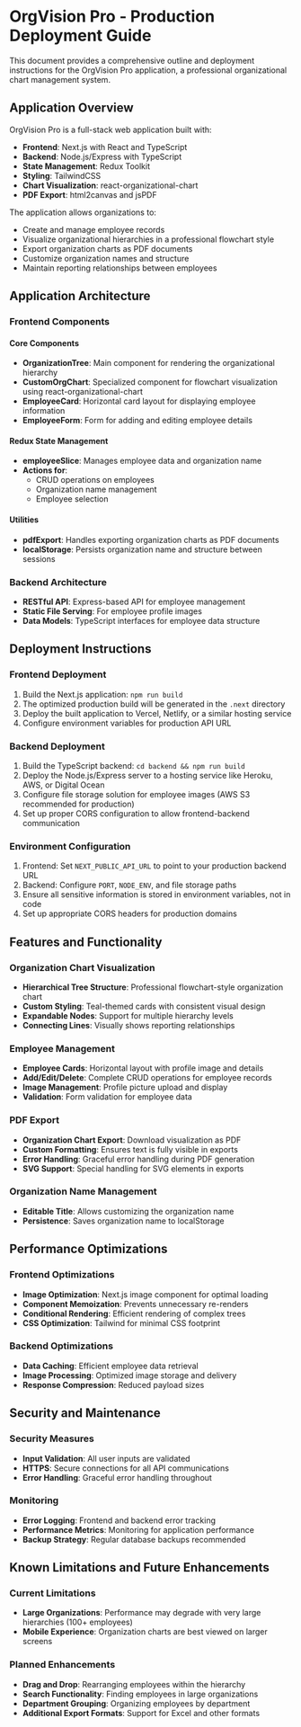 # OrgVision Pro - Production Deployment Guide

This document provides a comprehensive outline and deployment instructions for the OrgVision Pro application, a professional organizational chart management system.

## Application Overview

OrgVision Pro is a full-stack web application built with:
- **Frontend**: Next.js with React and TypeScript
- **Backend**: Node.js/Express with TypeScript
- **State Management**: Redux Toolkit
- **Styling**: TailwindCSS
- **Chart Visualization**: react-organizational-chart
- **PDF Export**: html2canvas and jsPDF

The application allows organizations to:
- Create and manage employee records
- Visualize organizational hierarchies in a professional flowchart style
- Export organization charts as PDF documents
- Customize organization names and structure
- Maintain reporting relationships between employees

## Application Architecture

### Frontend Components

#### Core Components
- **OrganizationTree**: Main component for rendering the organizational hierarchy
- **CustomOrgChart**: Specialized component for flowchart visualization using react-organizational-chart
- **EmployeeCard**: Horizontal card layout for displaying employee information
- **EmployeeForm**: Form for adding and editing employee details

#### Redux State Management
- **employeeSlice**: Manages employee data and organization name
- **Actions for**: 
  - CRUD operations on employees
  - Organization name management
  - Employee selection

#### Utilities
- **pdfExport**: Handles exporting organization charts as PDF documents
- **localStorage**: Persists organization name and structure between sessions

### Backend Architecture
- **RESTful API**: Express-based API for employee management
- **Static File Serving**: For employee profile images
- **Data Models**: TypeScript interfaces for employee data structure

## Deployment Instructions

### Frontend Deployment
1. Build the Next.js application: `npm run build`
2. The optimized production build will be generated in the `.next` directory
3. Deploy the built application to Vercel, Netlify, or a similar hosting service
4. Configure environment variables for production API URL

### Backend Deployment
1. Build the TypeScript backend: `cd backend && npm run build`
2. Deploy the Node.js/Express server to a hosting service like Heroku, AWS, or Digital Ocean
3. Configure file storage solution for employee images (AWS S3 recommended for production)
4. Set up proper CORS configuration to allow frontend-backend communication

### Environment Configuration
1. Frontend: Set `NEXT_PUBLIC_API_URL` to point to your production backend URL
2. Backend: Configure `PORT`, `NODE_ENV`, and file storage paths
3. Ensure all sensitive information is stored in environment variables, not in code
4. Set up appropriate CORS headers for production domains

## Features and Functionality

### Organization Chart Visualization
- **Hierarchical Tree Structure**: Professional flowchart-style organization chart
- **Custom Styling**: Teal-themed cards with consistent visual design
- **Expandable Nodes**: Support for multiple hierarchy levels
- **Connecting Lines**: Visually shows reporting relationships

### Employee Management
- **Employee Cards**: Horizontal layout with profile image and details
- **Add/Edit/Delete**: Complete CRUD operations for employee records
- **Image Management**: Profile picture upload and display
- **Validation**: Form validation for employee data

### PDF Export
- **Organization Chart Export**: Download visualization as PDF
- **Custom Formatting**: Ensures text is fully visible in exports
- **Error Handling**: Graceful error handling during PDF generation
- **SVG Support**: Special handling for SVG elements in exports

### Organization Name Management
- **Editable Title**: Allows customizing the organization name
- **Persistence**: Saves organization name to localStorage

## Performance Optimizations

### Frontend Optimizations
- **Image Optimization**: Next.js image component for optimal loading
- **Component Memoization**: Prevents unnecessary re-renders
- **Conditional Rendering**: Efficient rendering of complex trees
- **CSS Optimization**: Tailwind for minimal CSS footprint

### Backend Optimizations
- **Data Caching**: Efficient employee data retrieval
- **Image Processing**: Optimized image storage and delivery
- **Response Compression**: Reduced payload sizes

## Security and Maintenance

### Security Measures
- **Input Validation**: All user inputs are validated
- **HTTPS**: Secure connections for all API communications
- **Error Handling**: Graceful error handling throughout

### Monitoring
- **Error Logging**: Frontend and backend error tracking
- **Performance Metrics**: Monitoring for application performance
- **Backup Strategy**: Regular database backups recommended

## Known Limitations and Future Enhancements

### Current Limitations
- **Large Organizations**: Performance may degrade with very large hierarchies (100+ employees)
- **Mobile Experience**: Organization charts are best viewed on larger screens

### Planned Enhancements
- **Drag and Drop**: Rearranging employees within the hierarchy
- **Search Functionality**: Finding employees in large organizations
- **Department Grouping**: Organizing employees by department
- **Additional Export Formats**: Support for Excel and other formats
